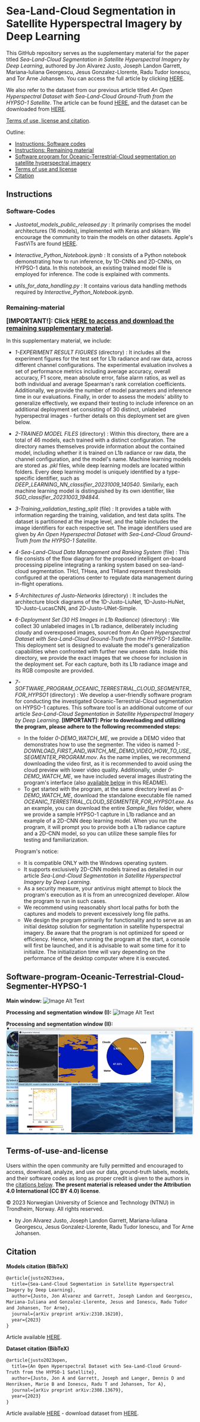 

# Sea-Land-Cloud Segmentation in Satellite Hyperspectral Imagery by Deep Learning


This GitHub repository serves as the supplementary material for the paper titled *Sea-Land-Cloud Segmentation in Satellite Hyperspectral Imagery by Deep Learning*, authored by Jon Alvarez Justo, Joseph Landon Garrett, Mariana-Iuliana Georgescu, Jesus Gonzalez-Llorente, Radu Tudor Ionescu, and Tor Arne Johansen. You can access the full article by clicking [HERE](https://arxiv.org/abs/2310.16210).

We also refer to the dataset from our previous article titled *An Open Hyperspectral Dataset with Sea-Land-Cloud Ground-Truth from the HYPSO-1 Satellite*. The article can be found [HERE](https://arxiv.org/abs/2308.13679), and the dataset can be downloaded from [HERE](https://ntnu-smallsat-lab.github.io/hypso1_sea_land_clouds_dataset/). 

[Terms of use, license and citation](#Terms-of-use-and-license).


Outline:
- [Instructions: Software codes](#Software-Codes)
- [Instructions: Remaining material](#Remaining-material)
- [Software program for Oceanic-Terrestrial-Cloud segmentation on satellite hyperspectral imagery](#Software-program-Oceanic-Terrestrial-Cloud-Segmenter-HYPSO-1)
- [Terms of use and license](#Terms-of-use-and-license)
- [Citation](#Citation)


## Instructions

### Software-Codes
* *Justoetal_models_public_released.py* : It primarily comprises the model architectures (16 models), implemented with Keras and sklearn. We encourage the community to train the models on other datasets. Apple's FastViTs are found [HERE](https://github.com/apple/ml-fastvit).


* *Interactive_Python_Notebook.ipynb* : It consists of a Python notebook demonstrating how to run inference, by 1D-CNNs and 2D-CNNs, on HYPSO-1 data. In this notebook, an existing trained model file is employed for inference. The code is explained with comments. 

* *utils_for_data_handling.py* : It contains various data handling methods required by *Interactive_Python_Notebook.ipynb*.

### Remaining-material


**<big>[IMPORTANT!]: Click [HERE to access and download the remaining supplementary material](https://studntnu-my.sharepoint.com/:f:/g/personal/jonalv_ntnu_no/EsVNCjnbbIxLvm-TS67iA30BefEvoOo20GO8i5Ux9-Dp9Q?e=0dRARm).</big>**

In this supplementary material, we include: 
* *1-EXPERIMENT RESULT FIGURES* (directory) : It includes all the experiment figures for the test set for L1b radiance and raw data, across different channel configurations. The experimental evaluation involves a set of performance metrics including average accuracy, overall accuracy, F1 score, mean absolute error, false alarm ratios, as well as both individual and average Spearman's rank correlation coefficients. Additionally, we provide the number of model parameters and inference time in our evaluations. Finally, in order to assess the models' ability to generalize effectively, we expand their testing to include inference on an additional deployment set consisting of 30 distinct, unlabeled hyperspectral images - further details on this deployment set are given below. 
* *2-TRAINED MODEL FILES* (directory) : Within this directory, there are a total of 46 models, each trained with a distinct configuration. The directory names themselves provide information about the contained model, including whether it is trained on L1b radiance or raw data, the channel configuration, and the model's name. Machine learning models are stored as *.pkl* files, while deep learning models are located within folders. Every deep learning model is uniquely identified by a type-specific identifier, such as *DEEP_LEARNING_NN_classifier_20231009_140540*. Similarly, each machine learning model is distinguished by its own identifier, like *SGD_classifier_20231003_194844*.
* *3-Training_validation_testing_split* (file) : It provides a table with information regarding the training, validation, and test data splits. The dataset is partitioned at the image level, and the table includes the image identifiers for each respective set. The image identifiers used are given by *An Open Hyperspectral Dataset with Sea-Land-Cloud Ground-Truth from the HYPSO-1 Satellite*.
* *4-Sea-Land-Cloud Data Management and Ranking System* (file) : This file consists of the flow diagram for the proposed intelligent on-board processing pipeline integrating a ranking system based on sea-land-cloud segmentation. THcl, THsea, and THland represent thresholds configured at the operations center to regulate data management during in-flight operations.
* *5-Architectures of Justo-Networks* (directory) : It includes the architecture block diagrams of the 1D-Justo-LiuNet, 1D-Justo-HuNet, 1D-Justo-LucasCNN, and 2D-Justo-UNet-Simple. 
* *6-Deployment Set (30 HS Images in L1b Radiance)* (directory) : We collect 30 unlabeled images in L1b radiance, deliberately including cloudy and overexposed images, sourced from *An Open Hyperspectral Dataset with Sea-Land-Cloud Ground-Truth from the HYPSO-1 Satellite*. This deployment set is designed to evaluate the model's generalization capabilities when confronted with further new unseen data. Inside this directory, we provide the exact images that we choose for inclusion in the deployment set. For each capture, both its L1b radiance image and its RGB composite are provided.
* *7-SOFTWARE_PROGRAM_OCEANIC_TERRESTRIAL_CLOUD_SEGMENTER_FOR_HYPSO1* (directory) : We develop a user-friendly software program for conducting the investigated Oceanic-Terrestrial-Cloud segmentation on HYPSO-1 captures. This software tool is an additional outcome of our article *Sea-Land-Cloud Segmentation in Satellite Hyperspectral Imagery by Deep Learning*. **[IMPORTANT]: Prior to downloading and utilizing the program, please adhere to the following recommended steps:**


  * In the folder *0-DEMO_WATCH_ME*, we provide a DEMO video that demonstrates how to use the segmenter. The video is named *1-DOWNLOAD_FIRST_AND_WATCH_ME_DEMO_VIDEO_HOW_TO_USE_SEGMENTER_PROGRAM.mov*. As the name implies, we recommend downloading the video first, as it is recommended to avoid using the cloud preview with lower video quality. Additionally, under *0-DEMO_WATCH_ME*, we have included several images illustrating the program's interface (also [available below](#Software-program-Oceanic-Terrestrial-Cloud-Segmenter-HYPSO-1) in this README).
  * To get started with the program, at the same directory level as *0-DEMO_WATCH_ME*, download the standalone executable file named *OCEANIC_TERRESTRIAL_CLOUD_SEGMENTER_FOR_HYPSO1.exe*. As an example, you can download the entire *Sample_files* folder, where we provide a sample HYPSO-1 capture in L1b radiance and an example of a 2D-CNN deep learning model. When you run the program, it will prompt you to provide both a L1b radiance capture and a 2D-CNN model, so you can utilize these sample files for testing and familiarization.

  Program's notice: 
  * It is compatible ONLY with the Windows operating system.
  * It supports exclusively 2D-CNN models trained as detailed in our article *Sea-Land-Cloud Segmentation in Satellite Hyperspectral Imagery by Deep Learning*.
  * As a security measure, your antivirus might attempt to block the program's execution as it is from an unrecognized developer. Allow the program to run in such cases.
  * We recommend using reasonably short local paths for both the captures and models to prevent excessively long file paths.
  * We design the program primarily for functionality and to serve as an initial desktop solution for segmentation in satellite hyperspectral imagery. Be aware that the program is not optimized for speed or efficiency. Hence, when running the program at the start, a console will first be launched, and it is advisable to wait some time for it to initialize. The initialization time will vary depending on the performance of the desktop computer where it is executed.


## Software-program-Oceanic-Terrestrial-Cloud-Segmenter-HYPSO-1

**Main window:**
![Image Alt Text](IMAGES/2-DEMO_First_window.png)

**Processing and segmentation window (I):**
![Image Alt Text](IMAGES/3-DEMO_Second_window_I.png)

**Processing and segmentation window (II):**
![Image Alt Text](IMAGES/4-DEMO_Second_window_II.png)



## Terms-of-use-and-license

Users within the open community are fully permitted and encouraged to access, download, analyze, and use our data, ground-truth labels, models, and their software codes as long as proper credit is given to the authors in the [citations below](#Citation). **The present material is released under the Attribution 4.0 International (CC BY 4.0) license**. 

© 2023 Norwegian University of Science and Technology (NTNU) in Trondheim, Norway. All rights reserved.
  - by Jon Alvarez Justo, Joseph Landon Garrett, Mariana-Iuliana Georgescu, Jesus Gonzalez-Llorente, Radu Tudor Ionescu, and Tor Arne Johansen.

## Citation

**Models citation (BibTeX)** 
```
@article{justo2023sea,
  title={Sea-Land-Cloud Segmentation in Satellite Hyperspectral Imagery by Deep Learning},
  author={Justo, Jon Alvarez and Garrett, Joseph Landon and Georgescu, Mariana-Iuliana and Gonzalez-Llorente, Jesus and Ionescu, Radu Tudor and Johansen, Tor Arne},
  journal={arXiv preprint arXiv:2310.16210},
  year={2023}
}
```

Article available [HERE](https://arxiv.org/abs/2310.16210).



**Dataset citation (BibTeX)** 
```
@article{justo2023open,
  title={An Open Hyperspectral Dataset with Sea-Land-Cloud Ground-Truth from the HYPSO-1 Satellite},
  author={Justo, Jon A and Garrett, Joseph and Langer, Dennis D and Henriksen, Marie B and Ionescu, Radu T and Johansen, Tor A},
  journal={arXiv preprint arXiv:2308.13679},
  year={2023}
}
```
Article available [HERE](https://arxiv.org/abs/2308.13679) - download dataset from [HERE](https://ntnu-smallsat-lab.github.io/hypso1_sea_land_clouds_dataset/).

